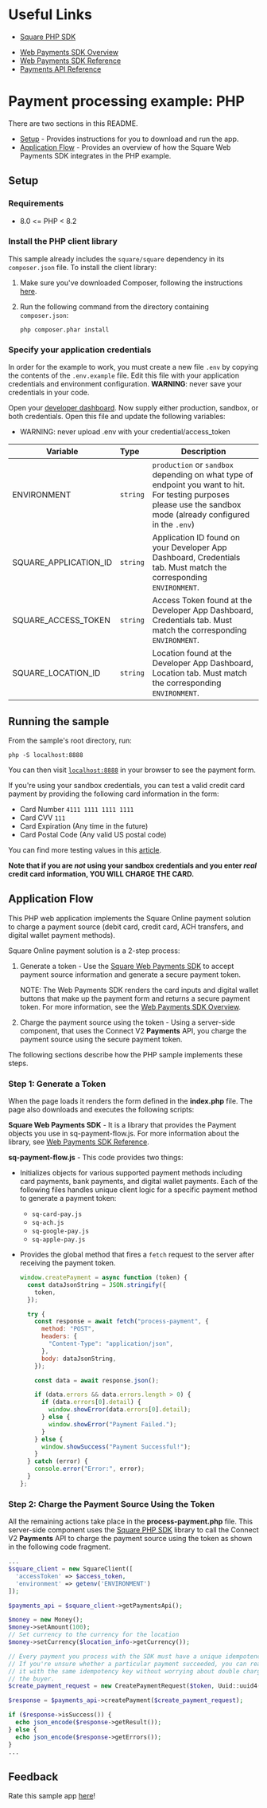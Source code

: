 # Useful Links

- [Square PHP SDK](https://developer.squareup.com/docs/sdks/php)

* [Web Payments SDK Overview](https://developer.squareup.com/docs/web-payments/overview)
* [Web Payments SDK Reference](https://developer.squareup.com/reference/sdks/web/payments)
* [Payments API Reference](https://developer.squareup.com/reference/square/payments-api)

# Payment processing example: PHP

There are two sections in this README.

- [Setup](#setup) - Provides instructions for you to download and run the app.
- [Application Flow](#application-flow) - Provides an overview of how the Square Web Payments SDK integrates in the PHP example.

## Setup

### Requirements

- 8.0 <= PHP < 8.2

### Install the PHP client library

This sample already includes the `square/square` dependency in its `composer.json`
file. To install the client library:

1. Make sure you've downloaded Composer, following the instructions
   [here](https://getcomposer.org/download/).

2. Run the following command from the directory containing `composer.json`:

   ```
   php composer.phar install
   ```

### Specify your application credentials

In order for the example to work, you must create a new file `.env` by copying the contents of the `.env.example` file. Edit this file with your application credentials and environment configuration.
<b>WARNING</b>: never save your credentials in your code.

Open your [developer dashboard](https://developer.squareup.com/apps). Now supply either production, sandbox, or both credentials. Open this file and update the following variables:

- WARNING: never upload .env with your credential/access_token

| Variable              | Type     | Description                                                                                                                                                       |
| --------------------- | :------- | ----------------------------------------------------------------------------------------------------------------------------------------------------------------- |
| ENVIRONMENT           | `string` | `production` or `sandbox` depending on what type of endpoint you want to hit. For testing purposes please use the sandbox mode (already configured in the `.env`) |
| SQUARE_APPLICATION_ID | `string` | Application ID found on your Developer App Dashboard, Credentials tab. Must match the corresponding `ENVIRONMENT`.                                                |
| SQUARE_ACCESS_TOKEN   | `string` | Access Token found at the Developer App Dashboard, Credentials tab. Must match the corresponding `ENVIRONMENT`.                                                   |
| SQUARE_LOCATION_ID    | `string` | Location found at the Developer App Dashboard, Location tab. Must match the corresponding `ENVIRONMENT`.                                                          |

## Running the sample

From the sample's root directory, run:

    php -S localhost:8888

You can then visit [`localhost:8888`](http://localhost:8888) in your browser to see the payment form.

If you're using your sandbox credentials, you can test a valid credit card
payment by providing the following card information in the form:

- Card Number `4111 1111 1111 1111`
- Card CVV `111`
- Card Expiration (Any time in the future)
- Card Postal Code (Any valid US postal code)

You can find more testing values in this [article](https://developer.squareup.com/docs/testing/test-values).

**Note that if you are _not_ using your sandbox credentials and you enter _real_
credit card information, YOU WILL CHARGE THE CARD.**

## Application Flow

This PHP web application implements the Square Online payment solution to charge a payment source (debit card, credit card, ACH transfers, and digital wallet payment methods).

Square Online payment solution is a 2-step process:

1. Generate a token - Use the [Square Web Payments SDK](https://developer.squareup.com/reference/sdks/web/payments) to accept payment source information and generate a secure payment token.

   NOTE: The Web Payments SDK renders the card inputs and digital wallet buttons that make up the payment form and returns a secure payment token. For more information, see the [Web Payments SDK Overview](https://developer.squareup.com/docs/web-payments/overview).

2. Charge the payment source using the token - Using a server-side component, that uses the Connect V2
   **Payments** API, you charge the payment source using the secure payment token.

The following sections describe how the PHP sample implements these steps.

### Step 1: Generate a Token

When the page loads it renders the form defined in the **index.php** file. The page also downloads and executes the following scripts:

**Square Web Payments SDK** - It is a library that provides the Payment objects you use in sq-payment-flow.js. For more information about the library, see [Web Payments SDK Reference](https://developer.squareup.com/reference/sdks/web/payments).

**sq-payment-flow.js** - This code provides two things:

- Initializes objects for various supported payment methods including card payments, bank payments, and digital wallet payments. Each of the following files handles unique client logic for a specific payment method to generate a payment token:

  - `sq-card-pay.js`
  - `sq-ach.js`
  - `sq-google-pay.js`
  - `sq-apple-pay.js`

- Provides the global method that fires a `fetch` request to the server after receiving the payment token.

  ```javascript
  window.createPayment = async function (token) {
    const dataJsonString = JSON.stringify({
      token,
    });

    try {
      const response = await fetch("process-payment", {
        method: "POST",
        headers: {
          "Content-Type": "application/json",
        },
        body: dataJsonString,
      });

      const data = await response.json();

      if (data.errors && data.errors.length > 0) {
        if (data.errors[0].detail) {
          window.showError(data.errors[0].detail);
        } else {
          window.showError("Payment Failed.");
        }
      } else {
        window.showSuccess("Payment Successful!");
      }
    } catch (error) {
      console.error("Error:", error);
    }
  };
  ```

### Step 2: Charge the Payment Source Using the Token

All the remaining actions take place in the **process-payment.php** file. This server-side component uses the [Square PHP SDK](https://developer.squareup.com/docs/sdks/php) library to call the Connect V2 **Payments** API to charge the payment source using the token as shown in the following code fragment.

```php
...
$square_client = new SquareClient([
  'accessToken' => $access_token,
  'environment' => getenv('ENVIRONMENT')
]);

$payments_api = $square_client->getPaymentsApi();

$money = new Money();
$money->setAmount(100);
// Set currency to the currency for the location
$money->setCurrency($location_info->getCurrency());

// Every payment you process with the SDK must have a unique idempotency key.
// If you're unsure whether a particular payment succeeded, you can reattempt
// it with the same idempotency key without worrying about double charging
// the buyer.
$create_payment_request = new CreatePaymentRequest($token, Uuid::uuid4(), $money);

$response = $payments_api->createPayment($create_payment_request);

if ($response->isSuccess()) {
  echo json_encode($response->getResult());
} else {
  echo json_encode($response->getErrors());
}
...
```

## Feedback

Rate this sample app [here](https://delighted.com/t/Z1xmKSqy)!
